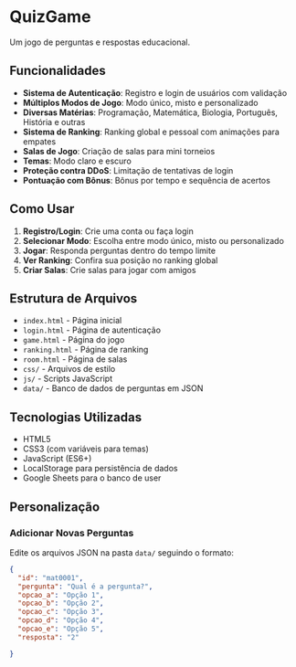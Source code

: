 # QuizGame

Um jogo de perguntas e respostas educacional.

## Funcionalidades

- **Sistema de Autenticação**: Registro e login de usuários com validação
- **Múltiplos Modos de Jogo**: Modo único, misto e personalizado
- **Diversas Matérias**: Programação, Matemática, Biologia, Português, História e outras
- **Sistema de Ranking**: Ranking global e pessoal com animações para empates
- **Salas de Jogo**: Criação de salas para mini torneios
- **Temas**: Modo claro e escuro
- **Proteção contra DDoS**: Limitação de tentativas de login
- **Pontuação com Bônus**: Bônus por tempo e sequência de acertos

## Como Usar

1. **Registro/Login**: Crie uma conta ou faça login
2. **Selecionar Modo**: Escolha entre modo único, misto ou personalizado
3. **Jogar**: Responda perguntas dentro do tempo limite
4. **Ver Ranking**: Confira sua posição no ranking global
5. **Criar Salas**: Crie salas para jogar com amigos

## Estrutura de Arquivos

- `index.html` - Página inicial
- `login.html` - Página de autenticação
- `game.html` - Página do jogo
- `ranking.html` - Página de ranking
- `room.html` - Página de salas
- `css/` - Arquivos de estilo
- `js/` - Scripts JavaScript
- `data/` - Banco de dados de perguntas em JSON

## Tecnologias Utilizadas

- HTML5
- CSS3 (com variáveis para temas)
- JavaScript (ES6+)
- LocalStorage para persistência de dados
- Google Sheets para o banco de user

## Personalização

### Adicionar Novas Perguntas

Edite os arquivos JSON na pasta `data/` seguindo o formato:

```json
{
  "id": "mat0001",
  "pergunta": "Qual é a pergunta?",
  "opcao_a": "Opção 1",
  "opcao_b": "Opção 2",
  "opcao_c": "Opção 3",
  "opcao_d": "Opção 4",
  "opcao_e": "Opção 5",
  "resposta": "2"

}
